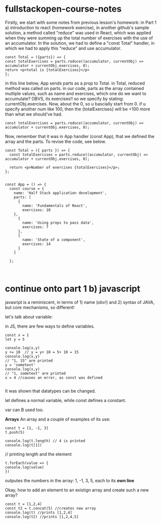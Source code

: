 # fullstackopen-course-notes

Firstly, we start with some notes from previous lesson's homework: in Part 1 a) introduction to react (homework exercise), in another github's sample solution, a method called "reduce" was used in React, which was applied when they were summing up the total number of exercises with the use of an accumulator. In the solution, we had to define a "const Total" handler, in which we had to apply this "reduce" and use accumulator. 

```
const Total = ({parts}) => {
const totalExercises = parts.reduce((accumulator, currentObj) => accumulator + currentObj.exercises, 0);
return <p>total is {totalExercises}</p>
};
```

in this line below, App sends parts as a prop to Total. in Total, reduced method was called on parts. in our code, parts as the array contained multiple values,
such as name and exercises, which one do we want to accumulate? OBVS, its exercises!! so we specify by stating: currentObj.exercises. Now, about the 0, so u bascially start from 0. if u specify another num like 100, then the {totalExercises} will be +100 more than what we should've had.  

```
const totalExercises = parts.reduce((accumulator, currentObj) => accumulator + currentObj.exercises, 0);

```
Now, remember that it was in App handler (const App), that we defined the array and the parts. To revise the code, see below.  

```
const Total = ({ parts }) => {
  const totalExercises = parts.reduce((accumulator, currentObj) => accumulator + currentObj.exercises, 0);

  return <p>Number of exercises {totalExercises}</p>;
};


const App = () => {
  const course = {
    name: 'Half Stack application development',
    parts: [
      {
        name: 'Fundamentals of React',
        exercises: 10
    },
      {
        name: 'Using props to pass data',
        exercises: 7
      },
      {
        name: 'State of a component',
        exercises: 14
      }
    ]

  };

  
```

 # continue onto part 1 b) javascript 

javasript is a reminiscent, in terms of 1) name (obv!) and 2) syntax of JAVA, but core mechanisms, so different! 

let's talk about variable:

in JS, there are few ways to define variables.
```
const x = 1 
let y = 5

console.log(x,y)
y += 10  // y = y+ 10 = 5+ 10 = 15 
console.log(x,y)
// "1, 15" are printed 
y = 'sometext'
console.log(x,y)
// "1, sometext" are printed 
x = 4 //causes an error, as const was defined 
 
```

It was shown that datatypes can be changed. 

let defines a normal variable, while const defines a constant. 

var can B used too. 

**Arrays**
An array and a couple of examples of its use:
```
const t = [1, -1, 3]
t.push(5)
```

```
console.log(t.length) // 4 is printed
console.log(t[1]) 
```
 // printing length and the element 
 
```
t.forEach(value => {
console.log(value)
})
```
outputes the numbers in the array: 1, -1, 3, 5, each to its **own line**

Okay, how to add an element to an existign array and create such a new array? 

```
const t = [1,2,4]
const t2 = t.concat(5) //creates new array 
console.log(t) //prints [1,2,4]
console.log(t2) //prints [1,2,4,5]

```

